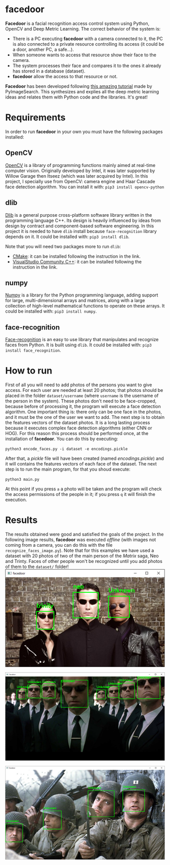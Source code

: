 # facedoor
**Facedoor** is a facial recognition access control system using Python, OpenCV and Deep Metric Learning. The correct behavior of the system is: 
- There is a PC executing **facedoor** with a camera connected to it, the PC is also connected to a private resource controlling its access (it could be a door, another PC, a safe...).
- When someone wants to access that resource show their face to the camera.
- The system processes their face and compares it to the ones it already has stored in a database (dataset).
- **facedoor** allow the access to that resource or not.

**Facedoor** has been developed following [this amazing tutorial](https://www.pyimagesearch.com/2018/06/18/face-recognition-with-opencv-python-and-deep-learning/) made by PyImageSearch. This synthesizes and explies all the deep metric learning ideas and relates them with Python code and the libraries. It's great!

# Requirements
In order to run **facedoor** in your own you must have the following packages installed:
## OpenCV
[OpenCV](https://pypi.org/project/opencv-python/) is a library of programming functions mainly aimed at real-time computer vision. Originally developed by Intel, it was later supported by Willow Garage then Itseez (which was later acquired by Intel). In this project, I specially use from OpenCV: camera engine and Haar Cascade face detection algorithm. You can install it with:
``pip3 install opencv-python``
## dlib
[Dlib](http://dlib.net/) is a general purpose cross-platform software library written in the programming language C++. Its design is heavily influenced by ideas from design by contract and component-based software engineering. In this project it is needed to have ``dlib`` install because ``face-recognition`` library depends on it. It could be installed with: ``pip3 install dlib``.

Note that you will need two packages more to run ``dlib``:
- [CMake](https://cmake.org/install/): it can be installed following the instruction in the link.
- [VisualStudio Community C++](https://visualstudio.microsoft.com/es/thank-you-downloading-visual-studio/?sku=Community&channel=Release&version=VS2022&source=VSFeaturesPage&passive=true&tailored=cplus&cid=2031#cplusplus): it can be installed following the instruction in the link.

## numpy
[Numpy](https://www.google.com/url?sa=t&rct=j&q=&esrc=s&source=web&cd=&cad=rja&uact=8&ved=2ahUKEwilh8fIvfz1AhUjlP0HHeKsBvEQFnoECAcQAQ&url=https%3A%2F%2Fnumpy.org%2F&usg=AOvVaw3L2i9HVc9ZeynETpNrPxO-) is a library for the Python programming language, adding support for large, multi-dimensional arrays and matrices, along with a large collection of high-level mathematical functions to operate on these arrays. It could be installed with: ``pip3 install numpy``.

## face-recognition
[Face-recognition](https://face-recognition.readthedocs.io/en/latest/readme.html) is an easy to use library that manipulates and recognize faces from Python. It is built using ``dlib``. It could be installed with: ``pip3 install face_recognition``.

# How to run
First of all you will need to add photos of the persons you want to give access. For each user are needed at least 20 photos; that photos should be placed in the folder ``dataset/username`` (where ``username`` is the username of the person in the system). These photos don't need to be face-cropped, because before of processing it, the program will execute a face detection algorithm. One important thing is: there only can be one face in the photos, and it must be the one of the user we want to add. The next step is to obtain the features vectors of the dataset photos. It is a long lasting process because it executes complex face detection algorithms (either CNN or HOG). For this reason this process should be performed once, at the installation of **facedoor**. You can do this by executing:

``python3 encode_faces.py -i dataset -e encodings.pickle``

After that, a *pickle* file will have been created (named _encodings.pickle_) and it will contains the features vectors of each face of the dataset. The next step is to run the main program, for that you shoud execute:

``python3 main.py``

At this point if you press ``a`` a photo will be taken and the program will check the access permissions of the people in it; if you press ``q`` it will finish the execution.

# Results
The results obtained were good and satisfied the goals of the project. In the following image results, **facedoor** was executed _offline_ (with images not coming from a camera, you can do this with the file ``recognize_faces_image.py``). Note that for this examples we have used a dataset with 20 photos of two of the main person of the _Matrix_ saga, Neo and Trinty. Faces of other people won't be recognized until you add photos of them to the ``dataset/`` folder!
![Result 1](https://github.com/jemoncadar/facedoor/blob/main/examples/result2.png?raw=true)

![Result 2](https://github.com/jemoncadar/facedoor/blob/main/examples/result3.png?raw=true)

![Result 3](https://github.com/jemoncadar/facedoor/blob/main/examples/result7.png?raw=true)
